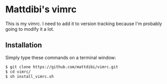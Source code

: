 # Mattdibi's vimrc
This is my vimrc. I need to add it to version tracking because I'm probably going to modify it a lot.

## Installation
Simply type these commands on a terminal window:

```sh
$ git clone https://github.com/mattdibi/vimrc.git
$ cd vimrc/ 
$ sh install_vimrc.sh
```

